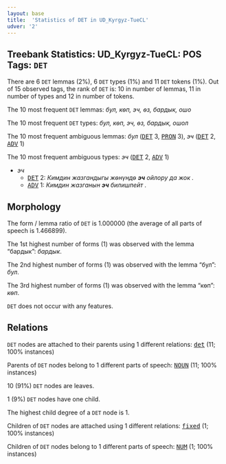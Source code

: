 ```yaml
---
layout: base
title:  'Statistics of DET in UD_Kyrgyz-TueCL'
udver: '2'
---
```


## Treebank Statistics: UD_Kyrgyz-TueCL: POS Tags: `DET`

There are 6 `DET` lemmas (2%), 6 `DET` types (1%) and 11 `DET` tokens (1%).
Out of 15 observed tags, the rank of `DET` is: 10 in number of lemmas, 11 in number of types and 12 in number of tokens.

The 10 most frequent `DET` lemmas: <em>бул, кѳп, эч, ѳз, бардык, ошо</em>

The 10 most frequent `DET` types:  <em>бул, кѳп, эч, ѳз, бардык, ошол</em>

The 10 most frequent ambiguous lemmas: <em>бул</em> (<tt><a href="ky_tuecl-pos-DET.html">DET</a></tt> 3, <tt><a href="ky_tuecl-pos-PRON.html">PRON</a></tt> 3), <em>эч</em> (<tt><a href="ky_tuecl-pos-DET.html">DET</a></tt> 2, <tt><a href="ky_tuecl-pos-ADV.html">ADV</a></tt> 1)

The 10 most frequent ambiguous types:  <em>эч</em> (<tt><a href="ky_tuecl-pos-DET.html">DET</a></tt> 2, <tt><a href="ky_tuecl-pos-ADV.html">ADV</a></tt> 1)


* <em>эч</em>
  * <tt><a href="ky_tuecl-pos-DET.html">DET</a></tt> 2: <em>Кимдин жазгандыгы жѳнүндѳ <b>эч</b> ойлору да жок .</em>
  * <tt><a href="ky_tuecl-pos-ADV.html">ADV</a></tt> 1: <em>Кимдин жазганын <b>эч</b> билишпейт .</em>

## Morphology

The form / lemma ratio of `DET` is 1.000000 (the average of all parts of speech is 1.466899).

The 1st highest number of forms (1) was observed with the lemma “бардык”: <em>бардык</em>.

The 2nd highest number of forms (1) was observed with the lemma “бул”: <em>бул</em>.

The 3rd highest number of forms (1) was observed with the lemma “кѳп”: <em>кѳп</em>.

`DET` does not occur with any features.


## Relations

`DET` nodes are attached to their parents using 1 different relations: <tt><a href="ky_tuecl-dep-det.html">det</a></tt> (11; 100% instances)

Parents of `DET` nodes belong to 1 different parts of speech: <tt><a href="ky_tuecl-pos-NOUN.html">NOUN</a></tt> (11; 100% instances)

10 (91%) `DET` nodes are leaves.

1 (9%) `DET` nodes have one child.

The highest child degree of a `DET` node is 1.

Children of `DET` nodes are attached using 1 different relations: <tt><a href="ky_tuecl-dep-fixed.html">fixed</a></tt> (1; 100% instances)

Children of `DET` nodes belong to 1 different parts of speech: <tt><a href="ky_tuecl-pos-NUM.html">NUM</a></tt> (1; 100% instances)

